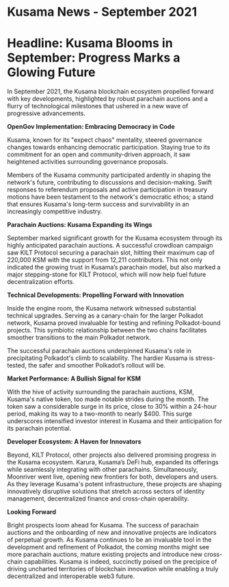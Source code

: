 # Kusama News - September 2021

# Headline: Kusama Blooms in September: Progress Marks a Glowing Future

In September 2021, the Kusama blockchain ecosystem propelled forward with key developments, highlighted by robust parachain auctions and a flurry of technological milestones that ushered in a new wave of progressive advancements.

**OpenGov Implementation: Embracing Democracy in Code**

Kusama, known for its "expect chaos" mentality, steered governance changes towards enhancing democratic participation. Staying true to its commitment for an open and community-driven approach, it saw heightened activities surrounding governance proposals.

Members of the Kusama community participated ardently in shaping the network's future, contributing to discussions and decision-making. Swift responses to referendum proposals and active participation in treasury motions have been testament to the network's democratic ethos; a stand that ensures Kusama's long-term success and survivability in an increasingly competitive industry.

**Parachain Auctions: Kusama Expanding its Wings**

September marked significant growth for the Kusama ecosystem through its highly anticipated parachain auctions. A successful crowdloan campaign saw KILT Protocol securing a parachain slot, hitting their maximum cap of 220,000 KSM with the support from 12,211 contributors. This not only indicated the growing trust in Kusama’s parachain model, but also marked a major stepping-stone for KILT Protocol, which will now help fuel future decentralization efforts.

**Technical Developments: Propelling Forward with Innovation**

Inside the engine room, the Kusama network witnessed substantial technical upgrades. Serving as a canary-chain for the larger Polkadot network, Kusama proved invaluable for testing and refining Polkadot-bound projects. This symbiotic relationship between the two chains facilitates smoother transitions to the main Polkadot network.

The successful parachain auctions underpinned Kusama's role in precipitating Polkadot's climb to scalability. The hardier Kusama is stress-tested, the safer and smoother Polkadot’s rollout will be.

**Market Performance: A Bullish Signal for KSM**

With the hive of activity surrounding the parachain auctions, KSM, Kusama's native token, too made notable strides during the month. The token saw a considerable surge in its price, close to 30% within a 24-hour period, making its way to a two-month to nearly $400. This surge underscores intensified investor interest in Kusama and their anticipation for its parachain potential.

**Developer Ecosystem: A Haven for Innovators**

Beyond, KILT Protocol, other projects also delivered promising progress in the Kusama ecosystem. Karura, Kusama’s DeFi hub, expanded its offerings while seamlessly integrating with other parachains. Simultaneously, Moonriver went live, opening new frontiers for both, developers and users. As they leverage Kusama's potent infrastructure, these projects are shaping innovatively disruptive solutions that stretch across sectors of identity management, decentralized finance and cross-chain operability.

**Looking Forward**

Bright prospects loom ahead for Kusama. The success of parachain auctions and the onboarding of new and innovative projects are indicators of perpetual growth. As Kusama continues to be an invaluable tool in the development and refinement of Polkadot, the coming months might see more parachain auctions, mature existing projects and introduce new cross-chain capabilities. Kusama is indeed, succinctly poised on the precipice of driving uncharted territories of blockchain innovation while enabling a truly decentralized and interoperable web3 future.
